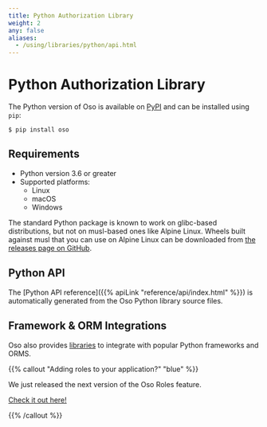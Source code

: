 ```yaml
---
title: Python Authorization Library
weight: 2
any: false
aliases:
  - /using/libraries/python/api.html
---
```


# Python Authorization Library

The Python version of Oso is available on [PyPI](https://pypi.org/project/oso/)
and can be installed using `pip`:

```console
$ pip install oso
```

## Requirements

- Python version 3.6 or greater
- Supported platforms:
  - Linux
  - macOS
  - Windows

The standard Python package is known to work on glibc-based distributions, but
not on musl-based ones like Alpine Linux. Wheels built against musl that you
can use on Alpine Linux can be downloaded from [the releases page on
GitHub](https://github.com/osohq/oso/releases/latest).

## Python API

The [Python API reference]({{% apiLink "reference/api/index.html" %}}) is
automatically generated from the Oso Python library source files.

## Framework & ORM Integrations

Oso also provides [libraries](frameworks) to integrate with popular Python
frameworks and ORMS.

{{% callout "Adding roles to your application?" "blue" %}}

We just released the next version of the Oso Roles feature.

[Check it out here!](/guides/roles/)

{{% /callout %}}
